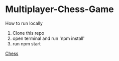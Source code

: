 # Multiplayer-Chess-Game
How to run locally
1. Clone this repo
2. open terminal and run 'npm install'
3. run npm start

[Chess](https://Online-multiplayer-chess-website.geervan.repl.co)
